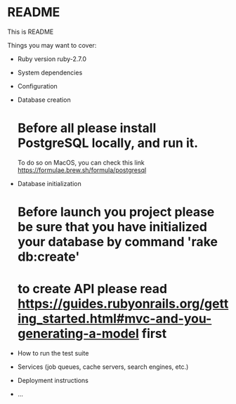 # README

This is README

Things you may want to cover:

- Ruby version ruby-2.7.0

- System dependencies

- Configuration

- Database creation

  # Before all please install PostgreSQL locally, and run it.

  To do so on MacOS, you can check this link https://formulae.brew.sh/formula/postgresql

- Database initialization

  # Before launch you project please be sure that you have initialized your database by command 'rake db:create'

  # to create API please read https://guides.rubyonrails.org/getting_started.html#mvc-and-you-generating-a-model first

- How to run the test suite

- Services (job queues, cache servers, search engines, etc.)

- Deployment instructions

- ...
